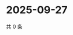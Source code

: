# 2025-09-27

共 0 条

<!-- BEGIN ZHIHUQUESTIONS -->
<!-- 最后更新时间 Sat Sep 27 2025 22:08:53 GMT+0800 (China Standard Time) -->

<!-- END ZHIHUQUESTIONS -->
